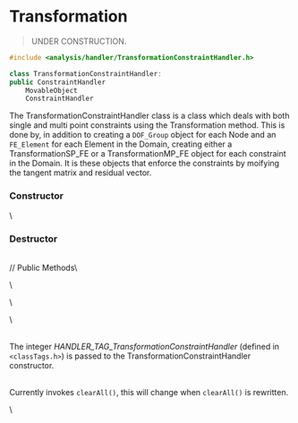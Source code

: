 # Transformation

>UNDER CONSTRUCTION.

```cpp
#include <analysis/handler/TransformationConstraintHandler.h>

class TransformationConstraintHandler: 
public ConstraintHandler
    MovableObject
    ConstraintHandler
```


The TransformationConstraintHandler class is a class which deals with
both single and multi point constraints using the Transformation method.
This is done by, in addition to creating a `DOF_Group` object for each
Node and an `FE_Element` for each Element in the Domain, creating either a
TransformationSP_FE or a TransformationMP_FE object for each constraint
in the Domain. It is these objects that enforce the constraints by
moifying the tangent matrix and residual vector.

### Constructor

\
### Destructor

\
// Public Methods\

\

\

\

\
The integer *HANDLER_TAG_TransformationConstraintHandler* (defined in
 `<classTags.h>`) is passed to the TransformationConstraintHandler
constructor.


\
Currently invokes `clearAll()`, this will change when `clearAll()` is
rewritten.

\

